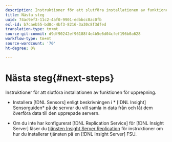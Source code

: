 ```yaml
---
description: Instruktioner för att slutföra installationen av funktionen för upprepning.
title: Nästa steg
uuid: 74ac9ef3-11c2-4af0-9901-edbbcc8ac0fb
exl-id: b7caeb55-bd8c-4bf3-8216-3a30c8f3dfed
translation-type: tm+mt
source-git-commit: d9df90242ef96188f4e4b5e6d04cfef196b0a628
workflow-type: tm+mt
source-wordcount: '70'
ht-degree: 0%

---
```


# Nästa steg{#next-steps}

Instruktioner för att slutföra installationen av funktionen för upprepning.

* Installera [!DNL Sensors] enligt beskrivningen i * [!DNL Insight] Sensorguiden* på de servrar du vill samla in data från och låt dem överföra data till den upprepade servern.

* Om du inte har konfigurerat [!DNL Replication Service] för [!DNL Insight Server] läser du [tjänsten Insight Server Replication](../../../../home/c-inst-svr/c-ins-svr-rep-svc/c-ins-svr-rep-svc.md#concept-926e654e80d943a0b6ac44a82a510d92) för instruktioner om hur du installerar tjänsten på en [!DNL Insight Server] FSU.
